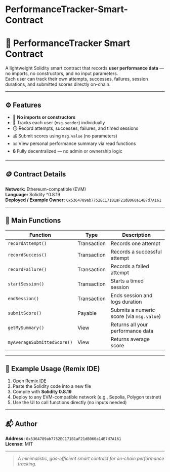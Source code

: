 # PerformanceTracker-Smart-Contract
# 🧩 PerformanceTracker Smart Contract

A lightweight Solidity smart contract that records **user performance data** — no imports, no constructors, and no input parameters.  
Each user can track their own attempts, successes, failures, session durations, and submitted scores directly on-chain.

---

## ⚙️ Features

- 🚫 **No imports or constructors**
- 🧍 Tracks each user (`msg.sender`) individually
- ⏱️ Record attempts, successes, failures, and timed sessions
- 💰 Submit scores using `msg.value` (no parameters)
- 📊 View personal performance summary via read functions
- 🔒 Fully decentralized — no admin or ownership logic

---

## 🪙 Contract Details

**Network:** Ethereum-compatible (EVM)  
**Language:** Solidity ^0.8.19  
**Deployed / Example Owner:** `0x5364789ab7752EC171B1aF21dB060a14B7d7A161`  

---

## 🧠 Main Functions

| Function | Type | Description |
|-----------|------|-------------|
| `recordAttempt()` | Transaction | Records one attempt |
| `recordSuccess()` | Transaction | Records a successful attempt |
| `recordFailure()` | Transaction | Records a failed attempt |
| `startSession()` | Transaction | Starts a timed session |
| `endSession()` | Transaction | Ends session and logs duration |
| `submitScore()` | Payable | Submits a numeric score (via `msg.value`) |
| `getMySummary()` | View | Returns all your performance data |
| `myAverageSubmittedScore()` | View | Returns average score |

---

## 📄 Example Usage (Remix IDE)

1. Open [Remix IDE](https://remix.ethereum.org)  
2. Paste the Solidity code into a new file  
3. Compile with **Solidity 0.8.19**  
4. Deploy to any EVM-compatible network (e.g., Sepolia, Polygon testnet)  
5. Use the UI to call functions directly (no inputs needed)  

---

## 📬 Author

**Address:** `0x5364789ab7752EC171B1aF21dB060a14B7d7A161`  
**License:** MIT  

---

> *A minimalistic, gas-efficient smart contract for on-chain performance tracking.*
